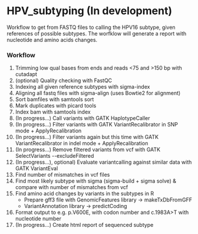 # HPV_subtyping (In development)
Workflow to get from FASTQ files to calling the HPV16 subtype, given references of possible subtypes. The worfklow will generate a report with nucleotide and amino acids changes. 

### Workflow

1. Trimming low qual bases from ends and reads <75 and >150 bp with cutadapt
2. (optional) Quality checking with FastQC
3. Indexing all given reference subtypes with sigma-index
4. Aligning all fastq files with sigma-align (uses Bowtie2 for alignment)
5. Sort bamfiles with samtools sort
6. Mark duplicates with picard tools
7. Index bam with samtools index
8. (In progress...) Call variants with GATK HaplotypeCaller
9. (In progress...) Filter variants with GATK VariantRecalibrator in SNP mode + ApplyRecalibration
10. (In progress...) Filter variants again but this time with GATK VariantRecalibrator in indel mode + ApplyRecalibration
11. (In progress...) Remove filtered variants from vcf with GATK SelectVariants --excludeFiltered
12. (In progress...), optional) Evaluate variantcalling against similar data with GATK VariantEval
13. Find number of mismatches in vcf files
14. Find most likely subtype with sigma (sigma-build + sigma solve) & compare with number of mismatches from vcf
15. Find amino acid changes by variants in the subtypes in R
    - Prepare gff3 file with GenomicFeatures library -> makeTxDbFromGFF
    - VariantAnnotation library -> predictCoding
16. Format output to e.g. p.V600E, with codon number and c.1983A>T with nucleotide number
17. (In progress...) Create html report of sequenced subtype
